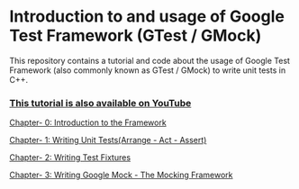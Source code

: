 # Introduction to and usage of Google Test Framework (GTest / GMock)  

This repository contains a tutorial and code about the usage of Google Test Framework (also commonly known as GTest / GMock) to write unit tests in C++. 

### [This tutorial is also available on YouTube](https://www.youtube.com/watch?v=nbFXI9SDfbk&list=PL_dsdStdDXbo-zApdWB5XiF2aWpsqzV55)

[Chapter- 0: Introduction to the Framework ](https://github.com/9lean/Google_Test_Framework/tree/master/Chapter-%200)

[Chapter- 1: Writing Unit Tests(Arrange - Act - Assert) ](https://github.com/9lean/Google_Test_Framework/tree/master/Chapter-%201)

[Chapter- 2: Writing Test Fixtures ](https://github.com/9lean/Google_Test_Framework/tree/master/Chapter-%202)

[Chapter- 3: Writing Google Mock - The Mocking Framework ](https://github.com/9lean/Google_Test_Framework/tree/master/Chapter-%203)


